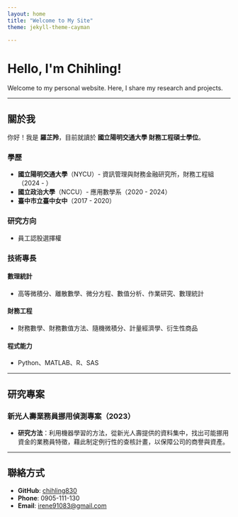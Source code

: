```yaml
---
layout: home
title: "Welcome to My Site"
theme: jekyll-theme-cayman 

---
```


# Hello, I'm Chihling!

Welcome to my personal website. Here, I share my research and projects.

---

## 關於我

你好！我是 **羅芷羚**，目前就讀於 **國立陽明交通大學 財務工程碩士學位**。

### 學歷
- **國立陽明交通大學**（NYCU）- 資訊管理與財務金融研究所，財務工程組（2024 - ）
- **國立政治大學**（NCCU）- 應用數學系（2020 - 2024）
- **臺中市立臺中女中**（2017 - 2020）

### 研究方向
- 員工認股選擇權

### 技術專長
#### 數理統計
- 高等微積分、離散數學、微分方程、數值分析、作業研究、數理統計

#### 財務工程
- 財務數學、財務數值方法、隨機微積分、計量經濟學、衍生性商品

#### 程式能力
- Python、MATLAB、R、SAS

---

## 研究專案
### 新光人壽業務員挪用偵測專案（2023）
- **研究方法**：利用機器學習的方法，從新光人壽提供的資料集中，找出可能挪用資金的業務員特徵，藉此制定例行性的查核計畫，以保障公司的商譽與資產。

---

## 聯絡方式
- **GitHub**: [chihling830](https://github.com/chihling830)
- **Phone**: 0905-111-130
- **Email**: [irene91083@gmail.com](mailto:irene91083@gmail.com)

